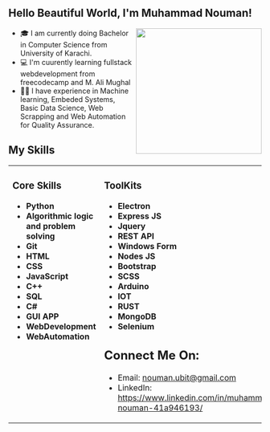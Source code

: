 <!-- <img align='center' src="abc.jpg" width="100%"> -->

## Hello Beautiful World, I'm **Muhammad Nouman**!
<img align='right' src="https://analyticsindiamag.com/wp-content/uploads/2018/12/developer-dribbble.gif" width="250">

- 🎓 I am currently doing Bachelor in Computer Science from University of Karachi.
- 💻 I'm cuurently learning fullstack webdevelopment from freecodecamp and M. Ali Mughal
- 🤝🏻 I have experience in Machine learning, Embeded Systems, Basic Data Science, Web Scrapping and Web Automation for Quality Assurance.

## My Skills
<table><tr><td valign="top" width="33%">

### Core Skills
<!-- recent_releases starts -->

* **Python**
* **Algorithmic logic and problem solving**
* **Git**
* **HTML**
* **CSS**
* **JavaScript**
* **C++**
* **SQL**
* **C#**
* **GUI APP**
* **WebDevelopment**
* **WebAutomation**

<!-- recent_releases ends -->
</td><td valign="top" width="34%">

### ToolKits
<!-- blog starts -->
* **Electron**
* **Express JS**
* **Jquery**
* **REST API**
* **Windows Form**
* **Nodes JS**
* **Bootstrap**
* **SCSS**
* **Arduino**
* **IOT**
* **RUST**
* **MongoDB**
* **Selenium**

<!-- blog ends -->

## Connect Me On:
- Email: nouman.ubit@gmail.com
- LinkedIn: https://www.linkedin.com/in/muhammad-nouman-41a946193/
